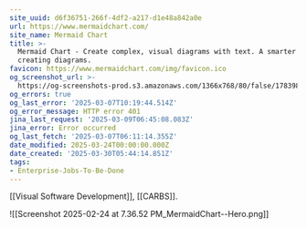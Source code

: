 ```yaml
---
site_uuid: d6f36751-266f-4df2-a217-d1e48a842a0e
url: https://www.mermaidchart.com/
site_name: Mermaid Chart
title: >-
  Mermaid Chart - Create complex, visual diagrams with text. A smarter way of
  creating diagrams.
favicon: https://www.mermaidchart.com/img/favicon.ico
og_screenshot_url: >-
  https://og-screenshots-prod.s3.amazonaws.com/1366x768/80/false/1783984c991045b11ebcece0f423b559f7644489fa8a99052ad8cda44fedd82e.jpeg
og_errors: true
og_last_error: '2025-03-07T10:19:44.514Z'
og_error_message: HTTP error 401
jina_last_request: '2025-03-09T06:45:08.083Z'
jina_error: Error occurred
og_last_fetch: '2025-03-07T06:11:14.355Z'
date_modified: 2025-03-24T00:00:00.000Z
date_created: '2025-03-30T05:44:14.851Z'
tags:
- Enterprise-Jobs-To-Be-Done
---
```









[[Visual Software Development]], [[CARBS]].

![[Screenshot 2025-02-24 at 7.36.52 PM_MermaidChart--Hero.png]]
